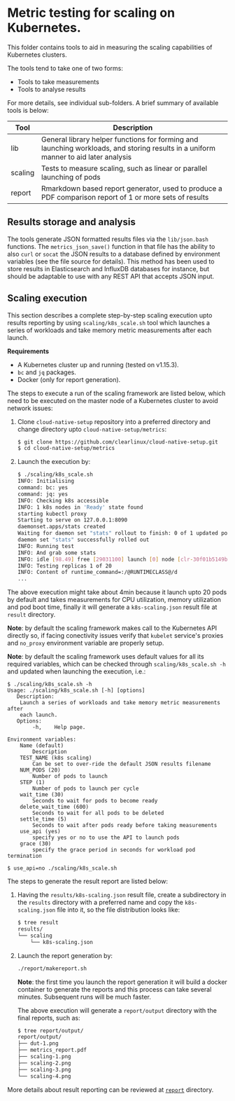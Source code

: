# Metric testing for scaling on Kubernetes.

This folder contains tools to aid in measuring the scaling capabilities of
Kubernetes clusters.

The tools tend to take one of two forms:

- Tools to take measurements
- Tools to analyse results

For more details, see individual sub-folders. A brief summary of available tools
is below:

| Tool | Description |
| ---- | ----------- |
| lib | General library helper functions for forming and launching workloads, and storing results in a uniform manner to aid later analysis |
| scaling | Tests to measure scaling, such as linear or parallel launching of pods |
| report | Rmarkdown based report generator, used to produce a PDF comparison report of 1 or more sets of results |


## Results storage and analysis

The tools generate JSON formatted results files via the `lib/json.bash` functions. The `metrics_json_save()`
function in that file has the ability to also `curl` or `socat` the JSON results to a database defined
by environment variables (see the file source for details). This method has been used to store results in
Elasticsearch and InfluxDB databases for instance, but should be adaptable to use with any REST API that accepts
JSON input.

## Scaling execution
This section describes a complete step-by-step scaling execution upto results reporting by using `scaling/k8s_scale.sh` tool which launches a series of workloads and take memory metric measurements after each launch.

**Requirements**
* A Kubernetes cluster up and running (tested on v1.15.3).
* `bc` and `jq` packages.
* Docker (only for report generation).

The steps to execute a run of the scaling framework are listed below, which need to be executed on the master node of a Kubernetes cluster to avoid network issues:
1. Clone `cloud-native-setup` repository into a preferred directory and change directory upto `cloud-native-setup/metrics`:
   ```sh
   $ git clone https://github.com/clearlinux/cloud-native-setup.git
   $ cd cloud-native-setup/metrics
   ```
2. Launch the execution by:
   ```sh
   $ ./scaling/k8s_scale.sh
   INFO: Initialising
   command: bc: yes
   command: jq: yes
   INFO: Checking k8s accessible
   INFO: 1 k8s nodes in 'Ready' state found
   starting kubectl proxy
   Starting to serve on 127.0.0.1:8090
   daemonset.apps/stats created
   Waiting for daemon set "stats" rollout to finish: 0 of 1 updated pods are available...
   daemon set "stats" successfully rolled out
   INFO: Running test
   INFO: And grab some stats
   INFO: idle [98.49] free [29031100] launch [0] node [clr-30f01b5149ba4ab8b05a7ee03b6812a5] inodes_free [31103039]
   INFO: Testing replicas 1 of 20
   INFO: Content of runtime_command=:/@RUNTIMECLASS@/d
   ...
   ```
The above execution might take about 4min because it launch upto 20 pods by default and takes measurements for CPU utilization, memory utilization and pod boot time, finally it will generate a `k8s-scaling.json` result file at `result` directory.

**Note**: by default the scaling framework makes call to the Kubernetes API directly so, if facing conectivity issues verify that `kubelet` service's proxies and `no_proxy` environment variable are properly setup.

**Note**: by default the scaling framework uses default values for all its required variables, which can be checked through `scaling/k8s_scale.sh -h` and updated when launching the execution, i.e.:
```
$ ./scaling/k8s_scale.sh -h
Usage: ./scaling/k8s_scale.sh [-h] [options]
   Description:
	Launch a series of workloads and take memory metric measurements after
	each launch.
   Options:
		-h,    Help page.

Environment variables:
	Name (default)
		Description
	TEST_NAME (k8s scaling)
		Can be set to over-ride the default JSON results filename
	NUM_PODS (20)
		Number of pods to launch
	STEP (1)
		Number of pods to launch per cycle
	wait_time (30)
		Seconds to wait for pods to become ready
	delete_wait_time (600)
		Seconds to wait for all pods to be deleted
	settle_time (5)
		Seconds to wait after pods ready before taking measurements
	use_api (yes)
		specify yes or no to use the API to launch pods
	grace (30)
		specify the grace period in seconds for workload pod termination

$ use_api=no ./scaling/k8s_scale.sh
```

The steps to generate the result report are listed below:

1. Having the `results/k8s-scaling.json` result file, create a subdirectory in the `results` directory with a preferred name and copy the `k8s-scaling.json` file into it, so the file distribution looks like:
   ```sh
   $ tree result
   results/
   └── scaling
       └── k8s-scaling.json
   ```
2. Launch the report generation by:
   ```sh
   ./report/makereport.sh
   ```
   **Note**: the first time you launch the report generation it will build a docker container to generate the reports and this process can take several minutes. Subsequent runs will be much faster.

   The above execution will generate a `report/output` directory with the final reports, such as:
   ```sh
   $ tree report/output/
   report/output/
   ├── dut-1.png
   ├── metrics_report.pdf
   ├── scaling-1.png
   ├── scaling-2.png
   ├── scaling-3.png
   └── scaling-4.png
   ```
More details about result reporting can be reviewed at [`report`](./report) directory.